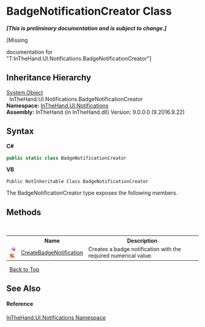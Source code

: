 # BadgeNotificationCreator Class
 _**\[This is preliminary documentation and is subject to change.\]**_

\[Missing <summary> documentation for "T:InTheHand.UI.Notifications.BadgeNotificationCreator"\]


## Inheritance Hierarchy
<a href="http://msdn2.microsoft.com/en-us/library/e5kfa45b" target="_blank">System.Object</a><br />&nbsp;&nbsp;InTheHand.UI.Notifications.BadgeNotificationCreator<br />
**Namespace:**&nbsp;<a href="N_InTheHand_UI_Notifications">InTheHand.UI.Notifications</a><br />**Assembly:**&nbsp;InTheHand (in InTheHand.dll) Version: 9.0.0.0 (9.2016.9.22)

## Syntax

**C#**<br />
``` C#
public static class BadgeNotificationCreator
```

**VB**<br />
``` VB
Public NotInheritable Class BadgeNotificationCreator
```

The BadgeNotificationCreator type exposes the following members.


## Methods
&nbsp;<table><tr><th></th><th>Name</th><th>Description</th></tr><tr><td>![Public method](media/pubmethod.gif "Public method")![Static member](media/static.gif "Static member")</td><td><a href="M_InTheHand_UI_Notifications_BadgeNotificationCreator_CreateBadgeNotification">CreateBadgeNotification</a></td><td>
Creates a badge notification with the required numerical value.</td></tr></table>&nbsp;
<a href="#badgenotificationcreator-class">Back to Top</a>

## See Also


#### Reference
<a href="N_InTheHand_UI_Notifications">InTheHand.UI.Notifications Namespace</a><br />